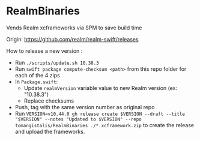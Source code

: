 # RealmBinaries
Vends Realm xcframeworks via SPM to save build time

Origin: https://github.com/realm/realm-swift/releases

How to release a new version :
- Run `./scripts/update.sh 10.38.3`
- Run `swift package compute-checksum <path>` from this repo folder for each of the 4 zips
- In `Package.swift`:
    - Update `realmVersion` variable value to new Realm version (ex: "10.38.3")
    - Replace checksums
- Push, tag with the same version number as original repo
- Run `VERSION=v10.44.0 gh release create $VERSION --draft --title "$VERSION" --notes "Updated to $VERSION" --repo tomangistalis/RealmBinaries ./*.xcframework.zip` to create the release and upload the frameworks.
